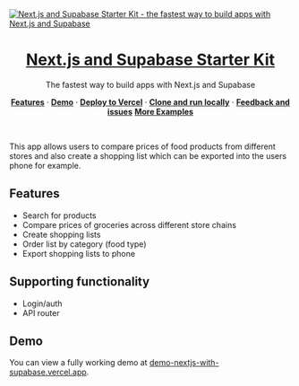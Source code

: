 <a href="https://demo-nextjs-with-supabase.vercel.app/">
  <img alt="Next.js and Supabase Starter Kit - the fastest way to build apps with Next.js and Supabase" src="https://demo-nextjs-with-supabase.vercel.app/opengraph-image.png">
  <h1 align="center">Next.js and Supabase Starter Kit</h1>
</a>

<p align="center">
 The fastest way to build apps with Next.js and Supabase
</p>

<p align="center">
  <a href="#features"><strong>Features</strong></a> ·
  <a href="#demo"><strong>Demo</strong></a> ·
  <a href="#deploy-to-vercel"><strong>Deploy to Vercel</strong></a> ·
  <a href="#clone-and-run-locally"><strong>Clone and run locally</strong></a> ·
  <a href="#feedback-and-issues"><strong>Feedback and issues</strong></a>
  <a href="#more-supabase-examples"><strong>More Examples</strong></a>
</p>
<br/>

This app allows users to compare prices of food products from different stores and also create a shopping list which can be exported into the users phone for example.

## Features

- Search for products
- Compare prices of groceries across different store chains
- Create shopping lists
- Order list by category (food type)
- Export shopping lists to phone

## Supporting functionality

- Login/auth
- API router

## Demo

You can view a fully working demo at [demo-nextjs-with-supabase.vercel.app](https://demo-nextjs-with-supabase.vercel.app/).
